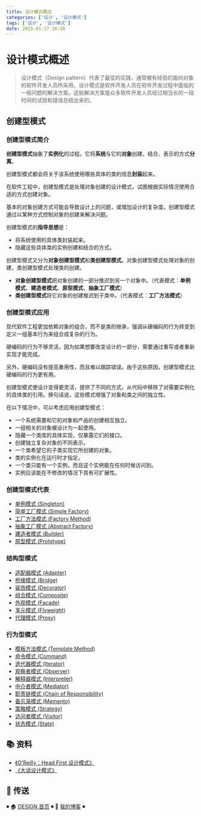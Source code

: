 ```yaml
---
title: 设计模式概述
categories: ['设计', '设计模式']
tags: ['设计', '设计模式']
date: 2015-01-27 16:50
---
```


# 设计模式概述

> 设计模式（Design pattern）代表了最佳的实践，通常被有经验的面向对象的软件开发人员所采用。设计模式是软件开发人员在软件开发过程中面临的一般问题的解决方案。这些解决方案是众多软件开发人员经过相当长的一段时间的试验和错误总结出来的。

## 创建型模式

### 创建型模式简介

**创建型模式**抽象了**实例化**的过程。它将**系统**与它的**对象**创建、结合、表示的方式**分离**。

创建型模式都会将关于该系统使用哪些具体的类的信息**封装**起来。

在软件工程中，创建型模式是处理对象创建的设计模式，试图根据实际情况使用合适的方式创建对象。

基本的对象创建方式可能会导致设计上的问题，或增加设计的复杂度。创建型模式通过以某种方式控制对象的创建来解决问题。

创建型模式的**指导思想**是：

- 将系统使用的具体类封装起来。
- 隐藏这些具体类的实例创建和结合的方式。

创建型模式又分为**对象创建型模式**和**类创建型模式**。对象创建型模式处理对象的创建，类创建型模式处理类的创建。

- **对象创建型模式**把对象创建的一部分推迟到另一个对象中。（代表模式：**单例模式**、**建造者模式**、**原型模式**、**抽象工厂模式**）
- **类创建型模式**将它对象的创建推迟到子类中。（代表模式：**工厂方法模式**）

### 创建型模式应用

现代软件工程更加依赖对象的组合，而不是类的继承，强调从硬编码的行为转变到定义一组基本行为来组合成复杂的行为。

硬编码的行为不够灵活，因为如果想要改变设计的一部分，需要通过重写或者重新实现才能完成。

另外，硬编码没有提高重用性，而且难以跟踪错误。由于这些原因，创建型模式比硬编码的行为更有用。

创建型模式使设计变得更灵活，提供了不同的方式，从代码中移除了对需要实例化的具体类的引用。换句话说，这些模式增强了对象和类之间的独立性。

在以下情况中，可以考虑应用创建型模式：

- 一个系统需要和它的对象和产品的创建相互独立。
- 一组相关的对象被设计为一起使用。
- 隐藏一个类库的具体实现，仅暴露它们的接口。
- 创建独立复杂对象的不同表示。
- 一个类希望它的子类实现它所创建的对象。
- 类的实例化在运行时才指定。
- 一个类只能有一个实例，而且这个实例能在任何时候访问到。
- 实例应该能在不修改的情况下具有可扩展性。

### 创建型模式代表

- [单例模式 (Singleton)](单例模式.md)
- [简单工厂模式 (Simple Factory)](简单工厂模式.md)
- [工厂方法模式 (Factory Method)](工厂方法模式.md)
- [抽象工厂模式 (Abstract Factory)](抽象工厂模式.md)
- [建造者模式 (Builder)](建造者模式.md)
- [原型模式 (Prototype)](原型模式.md)

### 结构型模式

- [适配器模式 (Adapter)](适配器模式.md)
- [桥接模式 (Bridge)](桥接模式.md)
- [装饰模式 (Decorator)](装饰模式.md)
- [组合模式 (Composite)](组合模式.md)
- [外观模式 (Facade)](外观模式.md)
- [享元模式 (Flyweight)](享元模式.md)
- [代理模式 (Proxy)](代理模式.md)

### 行为型模式

- [模板方法模式 (Template Method)](模板方法模式.md)
- [命令模式 (Command)](命令模式.md)
- [迭代器模式 (Iterator)](迭代器模式.md)
- [观察者模式 (Observer)](观察者模式.md)
- [解释器模式 (Interpreter)](解释器模式.md)
- [中介者模式 (Mediator)](中介者模式.md)
- [职责链模式 (Chain of Responsibility)](职责链模式.md)
- [备忘录模式 (Memento)](备忘录模式.md)
- [策略模式 (Strategy)](策略模式.md)
- [访问者模式 (Visitor)](访问者模式.md)
- [状态模式 (State)](状态模式.md)

## 📚 资料

- [《O'Reilly：Head First 设计模式》](https://item.jd.com/10100236.html)
- [《大话设计模式》](https://item.jd.com/10079261.html)

## 🚪 传送

◾ 🏠 [DESIGN 首页](https://github.com/dunwu/design) ◾ 🎯 [我的博客](https://github.com/dunwu/blog) ◾
